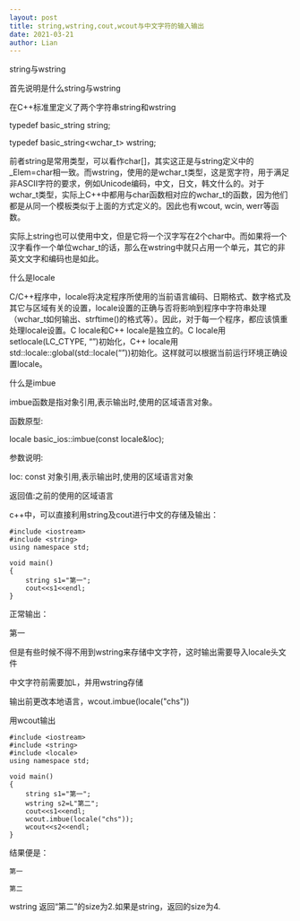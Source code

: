 ```yaml
---
layout: post
title: string,wstring,cout,wcout与中文字符的输入输出
date: 2021-03-21
author: Lian
---
```


string与wstring

首先说明是什么string与wstring

在C++标准里定义了两个字符串string和wstring 

typedef basic_string<char> string; 

typedef basic_string<wchar_t> wstring; 

前者string是常用类型，可以看作char[]，其实这正是与string定义中的_Elem=char相一致。而wstring，使用的是wchar_t类型，这是宽字符，用于满足非ASCII字符的要求，例如Unicode编码，中文，日文，韩文什么的。对于wchar_t类型，实际上C++中都用与char函数相对应的wchar_t的函数，因为他们都是从同一个模板类似于上面的方式定义的。因此也有wcout, wcin, werr等函数。      

实际上string也可以使用中文，但是它将一个汉字写在2个char中。而如果将一个汉字看作一个单位wchar_t的话，那么在wstring中就只占用一个单元，其它的非英文文字和编码也是如此。

什么是locale

C/C++程序中，locale将决定程序所使用的当前语言编码、日期格式、数字格式及其它与区域有关的设置，locale设置的正确与否将影响到程序中字符串处理（wchar_t如何输出、strftime()的格式等）。因此，对于每一个程序，都应该慎重处理locale设置。C locale和C++ locale是独立的。C locale用setlocale(LC_CTYPE, “”)初始化，C++ locale用std::locale::global(std::locale(“”))初始化。这样就可以根据当前运行环境正确设置locale。

什么是imbue

imbue函数是指对象引用,表示输出时,使用的区域语言对象。

函数原型:

locale basic_ios::imbue(const locale&loc);

参数说明:

loc: const 对象引用,表示输出时,使用的区域语言对象

返回值:之前的使用的区域语言

c++中，可以直接利用string及cout进行中文的存储及输出：
```
#include <iostream>  
#include <string>  
using namespace std;  
  
void main()  
{  
    string s1="第一";  
    cout<<s1<<endl;   
}
```

正常输出：

第一
 
但是有些时候不得不用到wstring来存储中文字符，这时输出需要导入locale头文件
 
中文字符前需要加L，并用wstring存储
 
输出前更改本地语言，wcout.imbue(locale("chs"))

用wcout输出

```
#include <iostream>   
#include <string>   
#include <locale>   
using namespace std;  
  
void main()  
{  
    string s1="第一";  
    wstring s2=L"第二";  
    cout<<s1<<endl;  
    wcout.imbue(locale("chs"));  
    wcout<<s2<<endl;  
}
```
结果便是：
```
第一

第二
```
wstring 返回“第二”的size为2.如果是string，返回的size为4.
